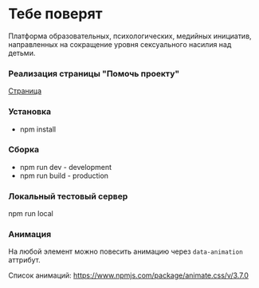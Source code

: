 # Тебе поверят 
Платформа образовательных, психологических, медийных инициатив, направленных на сокращение уровня сексуального насилия над детьми.

### Реализация страницы "Помочь проекту"
[Страница](https://paveldanilin.github.io/yp-extra/support.html)

### Установка 
* npm install

### Сборка
* npm run dev - development
* npm run build - production

### Локальный тестовый сервер
npm run local

### Анимация
На любой элемент можно повесить анимацию через ```data-animation``` аттрибут.

Список анимаций: https://www.npmjs.com/package/animate.css/v/3.7.0
